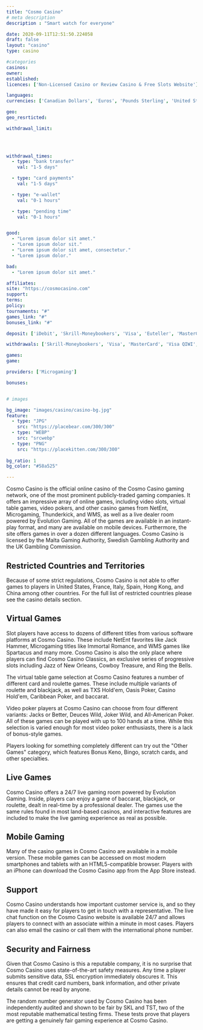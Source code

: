 ```yaml
---
title: "Cosmo Casino"
# meta description
description : "Smart watch for everyone"

date: 2020-09-11T12:51:50.224058
draft: false
layout: "casino" 
type: casino

#categories
casinos: 
owner: 
established: 
licences: ['Non-Licensed Casino or Review Casino & Free Slots Website']

languages: 
currencies: ['Canadian Dollars', 'Euros', 'Pounds Sterling', 'United States Dollars']

geo: 
geo_resrticted: 

withdrawal_limit:

  
  

withdrawal_times:
  - type: "bank transfer"
    val: "1-5 days"

  - type: "card payments"
    val: "1-5 days"

  - type: "e-wallet"
    val: "0-1 hours"

  - type: "pending time"
    val: "0-1 hours"


good:
  - "Lorem ipsum dolor sit amet."
  - "Lorem ipsum dolor sit."
  - "Lorem ipsum dolor sit amet, consectetur."
  - "Lorem ipsum dolor."

bad:
  - "Lorem ipsum dolor sit amet."

affiliates: 
site: "https://cosmocasino.com"
support: 
terms:
policy:
tournaments: "#"
games_link: "#"
bonuses_link: "#"

deposit: ['iDebit', 'Skrill-Moneybookers', 'Visa', 'Euteller', 'MasterCard', 'Klarna', 'Visa Debit', 'Visa QIWI', 'PayPal', 'EZIPay', 'Instant Bank', 'ecoPayz', 'SOFORT Banking', 'EPS', 'Jeton', 'Visa Electron', 'InstaDebit', 'AstroPay Card', 'uPayCard', 'Poli', 'Abaqoos', 'Maestro', 'Flexepin', 'Postepay', 'UnionPay', 'Nordea', 'Trustly', 'Giropay', 'paysafecard', 'NETELLER']

withdrawals: ['Skrill-Moneybookers', 'Visa', 'MasterCard', 'Visa QIWI', 'EZIPay', 'eCheck', 'InstaDebit', 'Maestro', 'Direct Bank Transfer', 'Postepay', 'UnionPay', 'NETELLER']

games: 
game:

providers: ['Microgaming']

bonuses:


# images

bg_image: "images/casino/casino-bg.jpg"  
feature:
  - type: "JPG" 
    src: "https://placebear.com/300/300"
  - type: "WEBP"
    src: "srcwebp"
  - type: "PNG"
    src: "https://placekitten.com/300/300"  
 
bg_ratio: 1 
bg_color: "#58a525"  

---
```


Cosmo Casino is the official online casino of the Cosmo Casino gaming network, one of the most prominent publicly-traded gaming companies. It offers an impressive array of online games, including video slots, virtual table games, video pokers, and other casino games from NetEnt, Microgaming, Thunderkick, and WMS, as well as a live dealer room powered by Evolution Gaming. All of the games are available in an instant-play format, and many are available on mobile devices. Furthermore, the site offers games in over a dozen different languages. Cosmo Casino is licensed by the Malta Gaming Authority, Swedish Gambling Authority and the UK Gambling Commission.

## Restricted Countries and Territories
Because of some strict regulations, Cosmo Casino is not able to offer games to players in United States, France, Italy, Spain, Hong Kong, and China among other countries. For the full list of restricted countries please see the casino details section.

## Virtual Games
Slot players have access to dozens of different titles from various software platforms at Cosmo Casino. These include NetEnt favorites like Jack Hammer, Microgaming titles like Immortal Romance, and WMS games like Spartacus and many more. Cosmo Casino is also the only place where players can find Cosmo Casino Classics, an exclusive series of progressive slots including Jazz of New Orleans, Cowboy Treasure, and Ring the Bells.

The virtual table game selection at Cosmo Casino features a number of different card and roulette games. These include multiple variants of roulette and blackjack, as well as TXS Hold'em, Oasis Poker, Casino Hold'em, Caribbean Poker, and baccarat.

Video poker players at Cosmo Casino can choose from four different variants: Jacks or Better, Deuces Wild, Joker Wild, and All-American Poker. All of these games can be played with up to 100 hands at a time. While this selection is varied enough for most video poker enthusiasts, there is a lack of bonus-style games.

Players looking for something completely different can try out the "Other Games" category, which features Bonus Keno, Bingo, scratch cards, and other specialties.

## Live Games
Cosmo Casino offers a 24/7 live gaming room powered by Evolution Gaming. Inside, players can enjoy a game of baccarat, blackjack, or roulette, dealt in real-time by a professional dealer. The games use the same rules found in most land-based casinos, and interactive features are included to make the live gaming experience as real as possible.

## Mobile Gaming
Many of the casino games in Cosmo Casino are available in a mobile version. These mobile games can be accessed on most modern smartphones and tablets with an HTML5-compatible browser. Players with an iPhone can download the Cosmo Casino app from the App Store instead.

## Support
Cosmo Casino understands how important customer service is, and so they have made it easy for players to get in touch with a representative. The live chat function on the Cosmo Casino website is available 24/7 and allows players to connect with an associate within a minute in most cases. Players can also email the casino or call them with the international phone number.

## Security and Fairness
Given that Cosmo Casino is this a reputable company, it is no surprise that Cosmo Casino uses state-of-the-art safety measures. Any time a player submits sensitive data, SSL encryption immediately obscures it. This ensures that credit card numbers, bank information, and other private details cannot be read by anyone.

The random number generator used by Cosmo Casino has been independently audited and shown to be fair by SKL and TST, two of the most reputable mathematical testing firms. These tests prove that players are getting a genuinely fair gaming experience at Cosmo Casino.